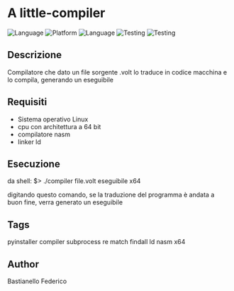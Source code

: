 # A little-compiler

![Language](https://img.shields.io/badge/Spellcheck-Pass-green?style=flat)  ![Platform](https://img.shields.io/badge/OS%20platform%20supported-Linux-green?style=flat) ![Language](https://img.shields.io/badge/Language-Python-yellowgreen?style=flat) ![Testing](https://img.shields.io/badge/PEP8%20CheckOnline-Passing-green)  ![Testing](https://img.shields.io/badge/Test-Pass-green)

## Descrizione 
Compilatore che dato un file sorgente .volt lo traduce in codice macchina e lo compila, generando un eseguibile

## Requisiti
- Sistema operativo Linux
- cpu con architettura a 64 bit
- compilatore nasm
- linker ld

## Esecuzione
da shell:
 $> ./compiler file.volt eseguibile x64

digitando questo comando, se la traduzione del programma è andata a buon fine, verra generato un eseguibile

## Tags
pyinstaller compiler subprocess re match findall ld nasm x64

## Author
Bastianello Federico
